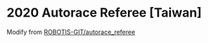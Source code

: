 # 2020 Autorace Referee [Taiwan]
Modify from [ROBOTIS-GIT/autorace_referee](https://github.com/ROBOTIS-GIT/autorace_referee)
